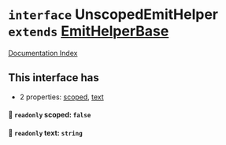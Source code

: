 # `interface` UnscopedEmitHelper `extends` [EmitHelperBase](../interface.EmitHelperBase/README.md)

[Documentation Index](../README.md)

## This interface has

- 2 properties:
[scoped](#-readonly-scoped-false),
[text](#-readonly-text-string)


#### 📄 `readonly` scoped: `false`



#### 📄 `readonly` text: `string`



